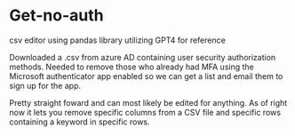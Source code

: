 # Get-no-auth
csv editor using pandas library utilizing GPT4 for reference


Downloaded a .csv from azure AD containing user security authorization methods. Needed to remove those who already had MFA using the Microsoft authenticator app enabled so we can get a list and email them to sign up for the app. 

Pretty straight foward and can most likely be edited for anything. As of right now it lets you remove specific columns from a CSV file and specific rows containing a keyword in specific rows. 

